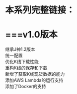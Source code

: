 # 本系列完整链接：
# ===v1.0版本
继承J神1.2版本<br>
统一配置<br>
优化K线下载性能<br>
重构K线的保存和下载<br>
新增了获取K线现货数据的能力<br>
添加AWS Lambda的运行支持<br>
添加了Docker的支持<br>